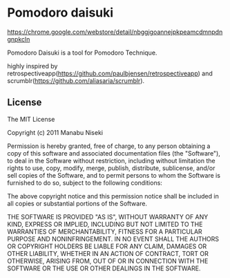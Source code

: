 Pomodoro daisuki
============

https://chrome.google.com/webstore/detail/nbggjgoannejpkpeamcdmnpdngnpkcln


Pomodoro Daisuki is a tool for  Pomodoro Technique.


highly inspired by retrospectiveapp(https://github.com/paulbjensen/retrospectiveapp) and scrumblr(https://github.com/aliasaria/scrumblr).




License
-------------

The MIT License

Copyright (c) 2011 Manabu Niseki

Permission is hereby granted, free of charge, to any person obtaining a copy of this software and associated documentation files (the "Software"), to deal in the Software without restriction, including without limitation the rights to use, copy, modify, merge, publish, distribute, sublicense, and/or sell copies of the Software, and to permit persons to whom the Software is furnished to do so, subject to the following conditions:

The above copyright notice and this permission notice shall be included in all copies or substantial portions of the Software.

THE SOFTWARE IS PROVIDED "AS IS", WITHOUT WARRANTY OF ANY KIND, EXPRESS OR IMPLIED, INCLUDING BUT NOT LIMITED TO THE WARRANTIES OF MERCHANTABILITY, FITNESS FOR A PARTICULAR PURPOSE AND NONINFRINGEMENT. IN NO EVENT SHALL THE AUTHORS OR COPYRIGHT HOLDERS BE LIABLE FOR ANY CLAIM, DAMAGES OR OTHER LIABILITY, WHETHER IN AN ACTION OF CONTRACT, TORT OR OTHERWISE, ARISING FROM, OUT OF OR IN CONNECTION WITH THE SOFTWARE OR THE USE OR OTHER DEALINGS IN THE SOFTWARE.